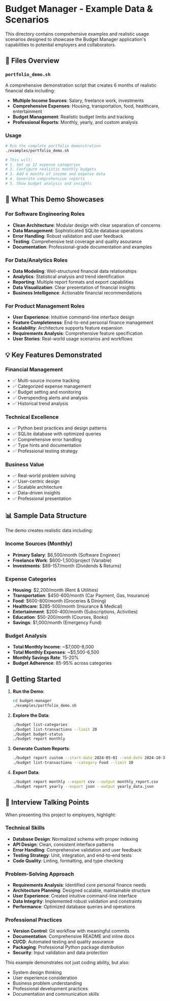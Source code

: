 # Budget Manager - Example Data & Scenarios

This directory contains comprehensive examples and realistic usage scenarios designed to showcase the Budget Manager application's capabilities to potential employers and collaborators.

## 📁 Files Overview

### `portfolio_demo.sh`
A comprehensive demonstration script that creates 6 months of realistic financial data including:

- **Multiple Income Sources**: Salary, freelance work, investments
- **Comprehensive Expenses**: Housing, transportation, food, healthcare, entertainment
- **Budget Management**: Realistic budget limits and tracking
- **Professional Reports**: Monthly, yearly, and custom analysis

### Usage

```bash
# Run the complete portfolio demonstration
./examples/portfolio_demo.sh

# This will:
# 1. Set up 12 expense categories
# 2. Configure realistic monthly budgets
# 3. Add 6 months of income and expense data
# 4. Generate comprehensive reports
# 5. Show budget analysis and insights
```

## 🎯 What This Demo Showcases

### For Software Engineering Roles
- **Clean Architecture**: Modular design with clear separation of concerns
- **Data Management**: Sophisticated SQLite database operations
- **Error Handling**: Robust validation and user feedback
- **Testing**: Comprehensive test coverage and quality assurance
- **Documentation**: Professional-grade documentation and examples

### For Data/Analytics Roles
- **Data Modeling**: Well-structured financial data relationships
- **Analytics**: Statistical analysis and trend identification
- **Reporting**: Multiple report formats and export capabilities
- **Data Visualization**: Clear presentation of financial insights
- **Business Intelligence**: Actionable financial recommendations

### For Product Management Roles
- **User Experience**: Intuitive command-line interface design
- **Feature Completeness**: End-to-end personal finance management
- **Scalability**: Architecture supports feature expansion
- **Requirements Analysis**: Comprehensive feature specification
- **User Stories**: Real-world usage scenarios and workflows

## 💡 Key Features Demonstrated

### Financial Management
- ✅ Multi-source income tracking
- ✅ Categorized expense management
- ✅ Budget setting and monitoring
- ✅ Overspending alerts and analysis
- ✅ Historical trend analysis

### Technical Excellence
- ✅ Python best practices and design patterns
- ✅ SQLite database with optimized queries
- ✅ Comprehensive error handling
- ✅ Type hints and documentation
- ✅ Professional testing strategy

### Business Value
- ✅ Real-world problem solving
- ✅ User-centric design
- ✅ Scalable architecture
- ✅ Data-driven insights
- ✅ Professional presentation

## 📊 Sample Data Structure

The demo creates realistic data including:

### Income Sources (Monthly)
- **Primary Salary**: $6,500/month (Software Engineer)
- **Freelance Work**: $600-1,500/project (Variable)
- **Investments**: $89-157/month (Dividends & Returns)

### Expense Categories
- **Housing**: $2,200/month (Rent & Utilities)
- **Transportation**: $450-600/month (Car Payment, Gas, Insurance)
- **Food**: $600-800/month (Groceries & Dining)
- **Healthcare**: $285-500/month (Insurance & Medical)
- **Entertainment**: $200-400/month (Subscriptions, Activities)
- **Education**: $50-200/month (Courses, Books)
- **Savings**: $1,000/month (Emergency Fund)

### Budget Analysis
- **Total Monthly Income**: ~$7,000-8,000
- **Total Monthly Expenses**: ~$5,500-6,500
- **Monthly Savings Rate**: 15-20%
- **Budget Adherence**: 85-95% across categories

## 🚀 Getting Started

1. **Run the Demo**:
   ```bash
   cd budget-manager
   ./examples/portfolio_demo.sh
   ```

2. **Explore the Data**:
   ```bash
   ./budget list-categories
   ./budget list-transactions --limit 20
   ./budget budget-status
   ./budget report monthly
   ```

3. **Generate Custom Reports**:
   ```bash
   ./budget report custom --start-date 2024-05-01 --end-date 2024-10-31
   ./budget list-transactions --category Food --limit 10
   ```

4. **Export Data**:
   ```bash
   ./budget report monthly --export csv --output monthly_report.csv
   ./budget report yearly --export json --output yearly_data.json
   ```

## 🎪 Interview Talking Points

When presenting this project to employers, highlight:

### Technical Skills
- **Database Design**: Normalized schema with proper indexing
- **API Design**: Clean, consistent interface patterns
- **Error Handling**: Comprehensive validation and user feedback
- **Testing Strategy**: Unit, integration, and end-to-end tests
- **Code Quality**: Linting, formatting, and type checking

### Problem-Solving Approach
- **Requirements Analysis**: Identified core personal finance needs
- **Architecture Planning**: Designed scalable, maintainable structure
- **User Experience**: Created intuitive command-line interface
- **Data Integrity**: Implemented robust validation and constraints
- **Performance**: Optimized database queries and operations

### Professional Practices
- **Version Control**: Git workflow with meaningful commits
- **Documentation**: Comprehensive README and inline docs
- **CI/CD**: Automated testing and quality assurance
- **Packaging**: Professional Python package distribution
- **Security**: Input validation and data protection

This example demonstrates not just coding ability, but also:
- System design thinking
- User experience consideration
- Business problem understanding
- Professional development practices
- Documentation and communication skills
